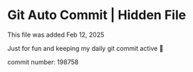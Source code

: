 # Git Auto Commit | Hidden File

This file was added Feb 12, 2025

Just for fun and keeping my daily git commit active 🤪

commit number: 198758
